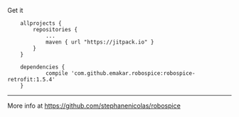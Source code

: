 
Get it
```
	allprojects {
		repositories {
			...
			maven { url "https://jitpack.io" }
		}
	}
	
	dependencies {
	        compile 'com.github.emakar.robospice:robospice-retrofit:1.5.4'
	}
```
---------
More info at https://github.com/stephanenicolas/robospice
